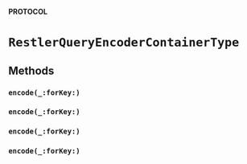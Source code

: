 **PROTOCOL**

# `RestlerQueryEncoderContainerType`

## Methods
### `encode(_:forKey:)`

### `encode(_:forKey:)`

### `encode(_:forKey:)`

### `encode(_:forKey:)`
